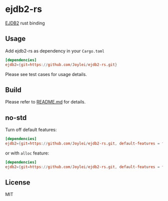 # ejdb2-rs

[EJDB2](https://github.com/Softmotions/ejdb) rust binding

## Usage

Add ejdb2-rs as dependency in your `Cargo.toml`

```toml
[dependencies]
ejdb2={git=https://github.com/Joylei/ejdb2-rs.git}
```
Please see test cases for usage details.

## Build

Please refer to [README.md](./ejdb2-sys/README.md#build) for details.

## no-std

Turn off default features:
```toml
[dependencies]
ejdb2={git=https://github.com/Joylei/ejdb2-rs.git, default-features = false}
```

or with `alloc` feature:
```toml
[dependencies]
ejdb2={git=https://github.com/Joylei/ejdb2-rs.git, default-features = false, features=["alloc"]}
```

## License

MIT
